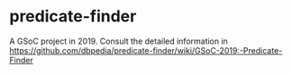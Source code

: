 # predicate-finder

A GSoC project in 2019.
Consult the detailed information in https://github.com/dbpedia/predicate-finder/wiki/GSoC-2019:-Predicate-Finder
